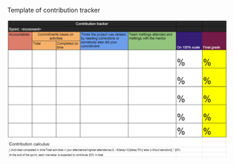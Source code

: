 Template of contribution tracker

![contribution tracker](https://github.com/Edwin-Lines/Project-Cosmos/blob/main/Resources/Images/template%20contribution%20tracker.png)
